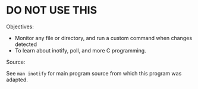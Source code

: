 # DO NOT USE THIS

Objectives:

- Monitor any file or directory, and run a custom command when changes detected
- To learn about inotify, poll, and more C programming.

Source:

See `man inotify` for main program source from which this program was adapted.

